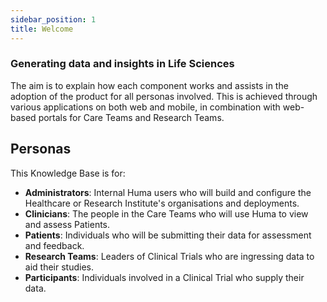 ```yaml
---
sidebar_position: 1
title: Welcome
---
```


### Generating data and insights in Life Sciences

The aim is to explain how each component works and assists in the adoption of the product for all personas involved. This is achieved through various applications on both web and mobile, in combination with web-based portals for Care Teams and Research Teams.

## Personas

This Knowledge Base is for:

- **Administrators**: Internal Huma users who will build and configure the Healthcare or Research Institute's organisations and deployments.
- **Clinicians**: The people in the Care Teams who will use Huma to view and assess Patients.
- **Patients**: Individuals who will be submitting their data for assessment and feedback.
- **Research Teams**: Leaders of Clinical Trials who are ingressing data to aid their studies.
- **Participants**: Individuals involved in a Clinical Trial who supply their data.

